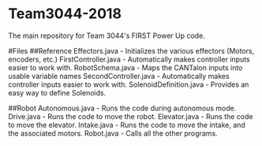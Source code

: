 # Team3044-2018
The main repository for Team 3044's FIRST Power Up code.

#Files
##Reference
Effectors.java - Initializes the various effectors (Motors, encoders, etc.)
FirstController.java - Automatically makes controller inputs easier to work with.
RobotSchema.java - Maps the CANTalon inputs into usable variable names
SecondController.java - Automatically makes controller inputs easier to work with.
SolenoidDefinition.java - Provides an easy way to define Solenoids.

##Robot
Autonomous.java - Runs the code during autonomous mode.
Drive.java - Runs the code to move the robot.
Elevator.java - Runs the code to move the elevator.
Intake.java - Runs the code to move the intake, and the associated motors.
Robot.java - Calls all the other programs.